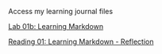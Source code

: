 Access my learning journal files

[Lab 01b: Learning Markdown](/markdown-examples.md)

[Reading 01: Learning Markdown - Reflection](/learning-markdown.md)
